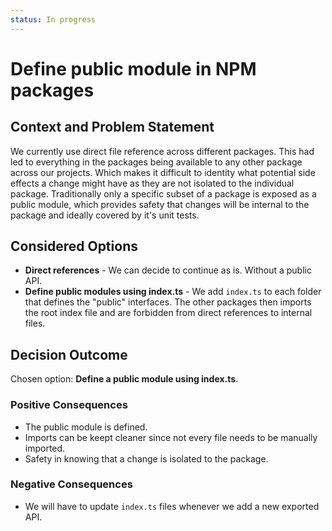 ```yaml
---
status: In progress
---
```

# Define public module in NPM packages

## Context and Problem Statement

We currently use direct file reference across different packages. This had led to everything in the
packages being available to any other package across our projects. Which makes it difficult to
identity what potential side effects a change might have as they are not isolated to the individual
package. Traditionally only a specific subset of a package is exposed as a public module, which
provides safety that changes will be internal to the package and ideally covered by it's unit tests.

## Considered Options

- **Direct references** - We can decide to continue as is. Without a public API.
- **Define public modules using index.ts** - We add `index.ts` to each folder that defines the
  "public" interfaces. The other packages then imports the root index file and are forbidden from
  direct references to internal files.

## Decision Outcome

Chosen option: **Define a public module using index.ts**.

### Positive Consequences <!-- optional -->

- The public module is defined.
- Imports can be keept cleaner since not every file needs to be manually imported.
- Safety in knowing that a change is isolated to the package.

### Negative Consequences <!-- optional -->

- We will have to update `index.ts` files whenever we add a new exported API.
